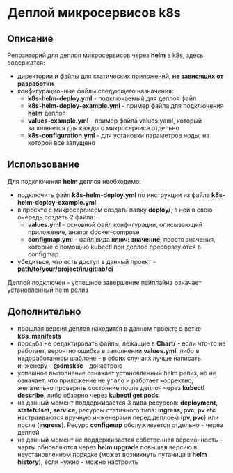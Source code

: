 # Деплой микросервисов k8s

## Описание

Репозиторий для деплоя микросервисов через **helm** в k8s, здесь содержатся:
- директории и файлы для статических приложений, **не зависящих от разработки**
- конфигурационные файлы следующего назначения:
	- **k8s-helm-deploy.yml** - подключаемый для деплоя файл
	- **k8s-helm-deploy-example.yml** - пример файла для подключения **helm** деплоя
	- **values-example.yml** - пример файла values.yaml, который заполняется для каждого микросервиса отдельно
	- **k8s-configuration.yml** - для установки параметров ноды, на которой все запущено
## Использование

Для подключения **helm** деплоя необходимо:
- подключить файл **k8s-helm-deploy.yml** по инструкции из файла **k8s-helm-deploy-example.yml** 
- в проекте с микросервисом создать папку **deploy/**, в ней в свою очередь создать 2 файла:
	- **values.yml** - основной файл конфигурации, описывающий приложение, аналог docker-compose
	- **configmap.yml** - файл вида **ключ: значение**, просто значения, которые с помощью kubectl при деплое преобразуются в configmap
- убедиться, что есть доступ в данный проект - **path/to/your/project/in/gitlab/ci**
 
Деплой подключен - успешное завершение пайплайна означает установленный helm релиз

## Дополнительно

- прошлая версия деплоя находится в данном проекте в ветке **k8s_manifests**
- просьба не редактировать файлы, лежащие в **Chart/** - если что-то не работает, вероятно ошибка в заполнении **values.yml**, либо в недоработанном шаблоне - в обоих случаях лучше написать инженеру - **@dmsksc** - донастрою
- успешное выполнение означает установленный helm релиз, но не означает, что приложение не упало и работает корректно, желательно проверять состояние после деплоя через **kubectl describe**, либо обзорно через **kubectl get pods**
- на данный момент поддерживается 3 вида ресурсов: **deployment, statefulset, service**, ресурсы статичного типа: **ingress, pvc, pv etc** настраиваются вручную инженерами перед деплоем (**pv, pvc**) или после (**ingress**). Ресурс **configmap** обслуживается отдельно - через деплой
- на данный момент не поддерживается собственная версионность - чарты обновляются через **helm upgrade** повышая версию в неустановленном порядке (может возникнуть путаница в **helm history**), если нужно - можно настроить